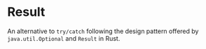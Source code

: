 # Result

An alternative to `try/catch` following the design pattern offered by `java.util.Optional` and `Result` in Rust.
